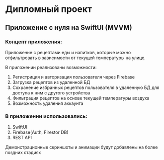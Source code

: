 # Дипломный проект

## Приложение с нуля на SwiftUI (MVVM)

### Концепт приложения: 

Приложение с рецептами еды и напитков, которые можно отфильтровать в зависимости от текущей температуры на улице.

В приложении реализованы возможности:
 1. Регистриция и авторизация пользователя через Firebase
 2. Загрузка рецептов из удаленной БД
 3. Сохранение избранных рецептов пользователя в удаленную БД для доступа к ним с другого устройства 
 4. Фильтрация рецептов на основе текущей температуры воздуха
 5. Возможность удаления аккаунта

###  В приложении использовались:
1. SwiftUI
2. Firebase(Auth, Firestor DB)
3. REST API

Демонстрационные скриншоты и анимации будут добавлены на более поздних стадиях

